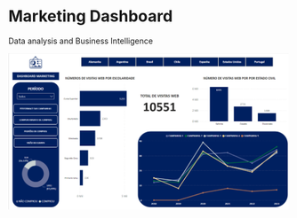 # Marketing Dashboard
Data analysis and Business Intelligence

<img src="Modelo marketing.PNG" width="" height="">



